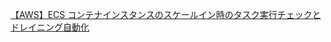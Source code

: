 [【AWS】ECS コンテナインスタンスのスケールイン時のタスク実行チェックとドレイニング自動化](https://www.cloudnotes.tech/entry/check-ecs-autoscaling)
